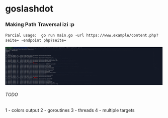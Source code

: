 # goslashdot

### Making Path Traversal izi :p

```
Parcial usage:  go run main.go -url https://www.example/content.php?seite= -endpoint php?seite=

```

![alt text](https://raw.githubusercontent.com/aiacosz/goslashdot/master/found1.png)



###### TODO

1 - colors output
2 - goroutines
3 - threads
4 - multiple targets